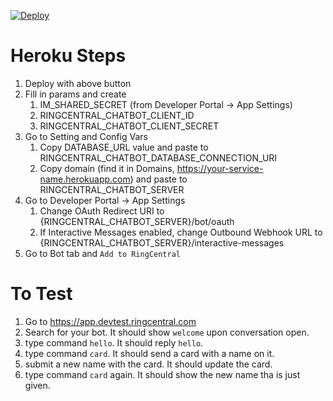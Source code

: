 
[![Deploy](https://www.herokucdn.com/deploy/button.svg)](https://heroku.com/deploy)

# Heroku Steps
1. Deploy with above button
2. Fill in params and create
   1. IM_SHARED_SECRET (from Developer Portal -> App Settings)
   2. RINGCENTRAL_CHATBOT_CLIENT_ID
   3. RINGCENTRAL_CHATBOT_CLIENT_SECRET
3. Go to Setting and Config Vars
   1. Copy DATABASE_URL value and paste to RINGCENTRAL_CHATBOT_DATABASE_CONNECTION_URI
   2. Copy domain (find it in Domains, https://your-service-name.herokuapp.com) and paste to RINGCENTRAL_CHATBOT_SERVER
4. Go to Developer Portal -> App Settings
   1. Change OAuth Redirect URI to {RINGCENTRAL_CHATBOT_SERVER}/bot/oauth
   2. If Interactive Messages enabled, change Outbound Webhook URL to {RINGCENTRAL_CHATBOT_SERVER}/interactive-messages
5. Go to Bot tab and `Add to RingCentral`

# To Test
1. Go to https://app.devtest.ringcentral.com
2. Search for your bot. It should show `welcome` upon conversation open.
3. type command `hello`. It should reply `hello`.
4. type command `card`. It should send a card with a name on it.
5. submit a new name with the card. It should update the card.
6. type command `card` again. It should show the new name tha is just given.